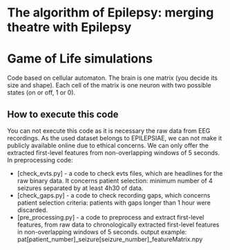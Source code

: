 # The algorithm of Epilepsy: merging theatre with Epilepsy
# Game of Life simulations

Code based on cellular automaton.
The brain is one matrix (you decide its size and shape). Each cell of the matrix is one neuron with two possible states (on or off, 1 or 0).

## How to execute this code

You can not execute this code as it is necessary the raw data from EEG recordings. As the used dataset belongs to EPILEPSIAE, we can not make it publicly available online due to ethical concerns. We can only offer the extracted first-level features from non-overlapping windows of 5 seconds. In preprocessing code:
- [check_evts.py] - a code to check evts files, which are headlines for the raw binary data. It concerns patient selection: minimum number of 4 seizures separated by at least 4h30 of data.
- [check_gaps.py] - a code to check recording gaps, which concerns patient selection criteria: patients with gaps longer than 1 hour were discarded.
- [pre_processing.py] - a code to preprocess and extract first-level features, from raw data to chronologically extracted first-level features in non-overlapping windows of 5 seconds. output example: pat[patient_number]_seizure[seizure_number]_featureMatrix.npy
